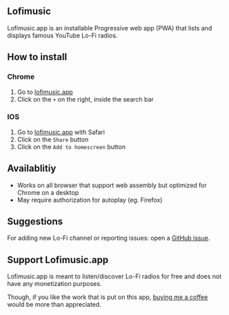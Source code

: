 ## Lofimusic

Lofimusic.app is an installable Progressive web app (PWA) that lists and displays famous YouTube Lo-Fi radios.

## How to install

### Chrome

1. Go to [lofimusic.app](https://lofimusic.app)
2. Click on the `+` on the right, inside the search bar

### IOS

1. Go to [lofimusic.app](https://lofimusic.app) with Safari
2. Click on the `Share` button
3. Click on the `Add to homescreen` button

## Availablitiy

- Works on all browser that support web assembly but optimized for Chrome on a desktop
- May require authorization for autoplay (eg. Firefox)

## Suggestions

For adding new Lo-Fi channel or reporting issues: open a [GitHub issue](https://github.com/maxence-charriere/lofimusic/issues).

## Support Lofimusic.app

Lofimusic.app is meant to listen/discover Lo-Fi radios for free and does not have any monetization purposes.

Though, if you like the work that is put on this app, [buying me a coffee](https://www.buymeacoffee.com/Lofimusicapp) would be more than appreciated.
